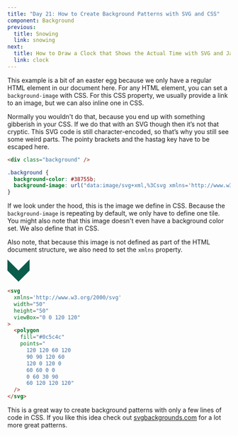 ```yaml
---
title: "Day 21: How to Create Background Patterns with SVG and CSS"
component: Background
previous:
  title: Snowing
  link: snowing
next:
  title: How to Draw a Clock that Shows the Actual Time with SVG and JavaScript
  link: clock
---
```


This example is a bit of an easter egg because we only have a regular HTML element in our document here. For any HTML element, you can set a `background-image` with CSS. For this CSS property, we usually provide a link to an image, but we can also inline one in CSS.

Normally you wouldn't do that, because you end up with something gibberish in your CSS. If we do that with an SVG though then it’s not that cryptic. This SVG code is still character-encoded, so that’s why you still see some weird parts. The pointy brackets and the hastag key have to be escaped here.

<div class="code-flex">

```html
<div class="background" />
```

```css
.background {
  background-color: #38755b;
  background-image: url("data:image/svg+xml,%3Csvg xmlns='http://www.w3.org/2000/svg' width='50' height='50' viewBox='0 0 120 120'%3E%3Cpolygon fill='%230c5c4c' points='120 120 60 120 90 90 120 60 120 0 120 0 60 60 0 0 0 60 30 90 60 120 120 120 '/%3E%3C/svg%3E");
}
```

</div>

If we look under the hood, this is the image we define in CSS. Because the `background-image` is repeating by default, we only have to define one tile. You might also note that this image doesn't even have a background color set. We also define that in CSS.

Also note, that because this image is not defined as part of the HTML document structure, we also need to set the `xmlns` property.

<div class="grid-200">

<svg xmlns='http://www.w3.org/2000/svg' width='50' height='50' viewBox='0 0 120 120'><polygon fill='#0c5c4c' points='120 120 60 120 90 90 120 60 120 0 120 0 60 60 0 0 0 60 30 90 60 120 120 120 '/></svg>

<!-- prettier-ignore -->
```html
<svg 
  xmlns='http://www.w3.org/2000/svg' 
  width="50"
  height="50"
  viewBox="0 0 120 120"
>
  <polygon 
    fill="#0c5c4c"
    points="
      120 120 60 120 
      90 90 120 60 
      120 0 120 0 
      60 60 0 0 
      0 60 30 90 
      60 120 120 120"
  />
</svg>
```

</div>

This is a great way to create background patterns with only a few lines of code in CSS. If you like this idea check out <a href="svgbackgrounds.com" target="_blank" rel="noopener">svgbackgrounds.com</a> for a lot more great patterns.
